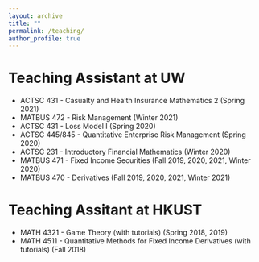 ```yaml
---
layout: archive
title: ""
permalink: /teaching/
author_profile: true
---
```


# Teaching Assistant at UW
* ACTSC 431 - Casualty and Health Insurance Mathematics 2 (Spring 2021)
* MATBUS 472 - Risk Management (Winter 2021)
* ACTSC 431 - Loss Model I (Spring 2020)
* ACTSC 445/845 - Quantitative Enterprise Risk Management (Spring 2020)
* ACTSC 231 - Introductory Financial Mathematics (Winter 2020)
* MATBUS 471 - Fixed Income Securities (Fall 2019, 2020, 2021, Winter 2020)
* MATBUS 470 - Derivatives (Fall 2019, 2020, 2021, Winter 2021)

# Teaching Assitant at HKUST
* MATH 4321 - Game Theory (with tutorials) (Spring 2018, 2019)
* MATH 4511 - Quantitative Methods for Fixed Income Derivatives (with tutorials) (Fall 2018)
